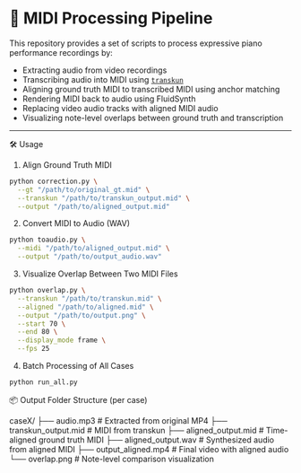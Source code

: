 # 🎹 MIDI Processing Pipeline

This repository provides a set of scripts to process expressive piano performance recordings by:

- Extracting audio from video recordings
- Transcribing audio into MIDI using [`transkun`](https://github.com/yujiany/transkun)
- Aligning ground truth MIDI to transcribed MIDI using anchor matching
- Rendering MIDI back to audio using FluidSynth
- Replacing video audio tracks with aligned MIDI audio
- Visualizing note-level overlaps between ground truth and transcription

---
🛠️ Usage
1. Align Ground Truth MIDI


```bash
python correction.py \
  --gt "/path/to/original_gt.mid" \
  --transkun "/path/to/transkun_output.mid" \
  --output "/path/to/aligned_output.mid"
```

2. Convert MIDI to Audio (WAV)

```bash
python toaudio.py \
  --midi "/path/to/aligned_output.mid" \
  --output "/path/to/output_audio.wav"
```

3. Visualize Overlap Between Two MIDI Files

```bash
python overlap.py \
  --transkun "/path/to/transkun.mid" \
  --aligned "/path/to/aligned.mid" \
  --output "/path/to/output.png" \
  --start 70 \
  --end 80 \
  --display_mode frame \
  --fps 25
```

4. Batch Processing of All Cases

```bash
python run_all.py
```

📦 Output Folder Structure (per case)

caseX/
├── audio.mp3              # Extracted from original MP4
├── transkun_output.mid    # MIDI from transkun
├── aligned_output.mid     # Time-aligned ground truth MIDI
├── aligned_output.wav     # Synthesized audio from aligned MIDI
├── output_aligned.mp4     # Final video with aligned audio
└── overlap.png            # Note-level comparison visualization


